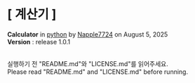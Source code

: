 # [ 계산기 ]

**Calculator** in [python](https://python.org) by [Napple7724](https://theseed.io/w/틀:나플/계정%20및%20연습장%20목록) on August 5, 2025<br>
**Version** : release 1.0.1

<br>
실행하기 전 "README.md"와 "LICENSE.md"를 읽어주세요.<br>
Please read "README.md" and "LICENSE.md" before running.
